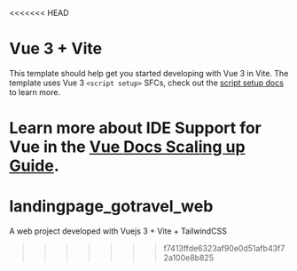 <<<<<<< HEAD
# Vue 3 + Vite

This template should help get you started developing with Vue 3 in Vite. The template uses Vue 3 `<script setup>` SFCs, check out the [script setup docs](https://v3.vuejs.org/api/sfc-script-setup.html#sfc-script-setup) to learn more.

Learn more about IDE Support for Vue in the [Vue Docs Scaling up Guide](https://vuejs.org/guide/scaling-up/tooling.html#ide-support).
=======
# landingpage_gotravel_web
A web project developed with Vuejs 3 + Vite + TailwindCSS
>>>>>>> f7413ffde6323af90e0d51afb43f72a100e8b825
